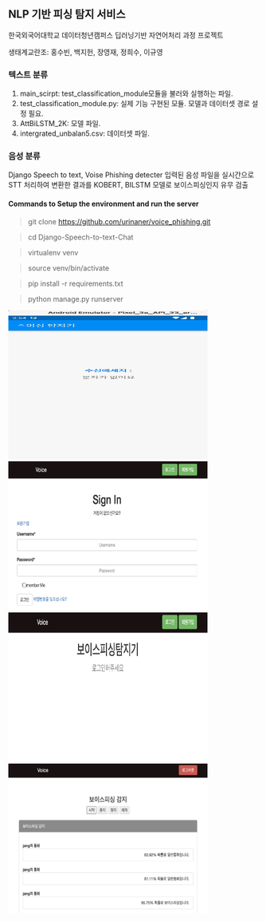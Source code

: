 ## NLP 기반 피싱 탐지 서비스
한국외국어대학교 데이터청년캠퍼스 딥러닝기반 자연어처리 과정 프로젝트

생태계교란조: 홍수빈, 백지헌, 장영재, 정희수, 이규영

### 텍스트 분류
1. main_scirpt:  test_classification_module모듈을 불러와 실행하는 파일.
2. test_classification_module.py: 실제 기능 구현된 모듈. 모델과 데이터셋 경로 설정 필요.
3. AttBiLSTM_2K: 모델 파일. 
4. intergrated_unbalan5.csv: 데이터셋 파일.

### 음성 분류 
Django Speech to text, Voise Phishing detecter
입력된 음성 파일을 실시간으로 STT 처리하여 변환한 결과를 KOBERT, BILSTM 모델로 보이스피싱인지 유무 검출

#### Commands to Setup the environment and run the server

> git clone https://github.com/urinaner/voice_phishing.git

> cd Django-Speech-to-text-Chat

> virtualenv venv

> source venv/bin/activate

> pip install -r requirements.txt

> python manage.py runserver

<img src="README_img/4.gif" width="400" height="300"/>

<img src="README_img/1.png" width="400" height="300"/>
<br/>
<img src="README_img/2.png" width="400" height="300"/>
<br/>
<img src="README_img/3.png" width="400" height="300"/>

